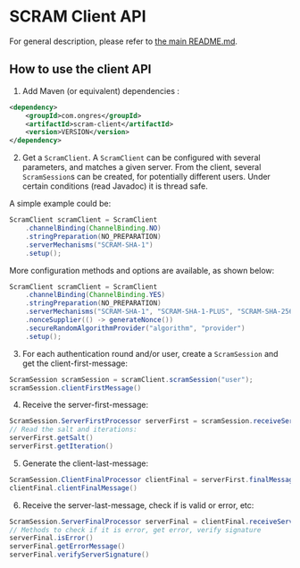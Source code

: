 # SCRAM Client API

For general description, please refer to [the main README.md](https://github.com/ongres/scram).


## How to use the client API

1. Add Maven (or equivalent) dependencies :
```xml
<dependency>
    <groupId>com.ongres</groupId>
    <artifactId>scram-client</artifactId>
    <version>VERSION</version>
</dependency>
```

2. Get a ```ScramClient```. A ```ScramClient``` can be configured with several parameters,
 and matches a given server. From the client, several ```ScramSession```s can be created,
 for potentially different users. Under certain conditions (read Javadoc) it is thread safe.

 A simple example could be:
```java
ScramClient scramClient = ScramClient
    .channelBinding(ChannelBinding.NO)
    .stringPreparation(NO_PREPARATION)
    .serverMechanisms("SCRAM-SHA-1")
    .setup();
```

 More configuration methods and options are available, as shown below:
```java
ScramClient scramClient = ScramClient
    .channelBinding(ChannelBinding.YES)
    .stringPreparation(NO_PREPARATION)
    .serverMechanisms("SCRAM-SHA-1", "SCRAM-SHA-1-PLUS", "SCRAM-SHA-256", "SCRAM-SHA-256-PLUS")
    .nonceSupplier(() -> generateNonce())
    .secureRandomAlgorithmProvider("algorithm", "provider")
    .setup();
```
 
3. For each authentication round and/or user, create a ```ScramSession``` and get the client-first-message:
```java
ScramSession scramSession = scramClient.scramSession("user");
scramSession.clientFirstMessage()
```

4. Receive the server-first-message:
```java
ScramSession.ServerFirstProcessor serverFirst = scramSession.receiveServerFirstMessage(message);
// Read the salt and iterations:
serverFirst.getSalt()
serverFirst.getIteration()
```

5. Generate the client-last-message:
```java
ScramSession.ClientFinalProcessor clientFinal = serverFirst.finalMessagesHandler("password");
clientFinal.clientFinalMessage()
```

6. Receive the server-last-message, check if is valid or error, etc:
```java
ScramSession.ServerFinalProcessor serverFinal = clientFinal.receiveServerFinalMessage(message);
// Methods to check if it is error, get error, verify signature
serverFinal.isError()
serverFinal.getErrorMessage()
serverFinal.verifyServerSignature()
```
